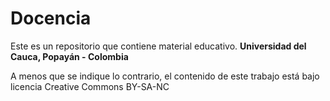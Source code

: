 # Docencia
Este es un repositorio que contiene material educativo. **Universidad del Cauca, Popayán - Colombia**

A menos que se indique lo contrario, el contenido de este trabajo está bajo licencia Creative Commons BY-SA-NC

